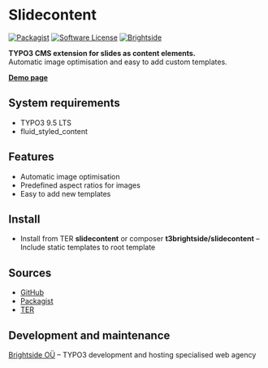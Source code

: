 # Slidecontent
[![Packagist](https://img.shields.io/packagist/v/t3brightside/slidecontent.svg?style=flat)](https://packagist.org/packages/t3brightside/slidecontent)
[![Software License](https://img.shields.io/badge/license-GPLv3-brightgreen.svg?style=flat)](LICENSE)
[![Brightside](https://img.shields.io/badge/by-t3brightside.com-orange.svg?style=flat)](https://t3brightside.com)

**TYPO3 CMS extension for slides as content elements.**
<br />Automatic image optimisation and easy to add custom templates.

**[Demo page](https://macrotemplate.t3brightside.com/)**

## System requirements

- TYPO3 9.5 LTS
- fluid_styled_content

## Features

- Automatic image optimisation
- Predefined aspect ratios for images
- Easy to add new templates

## Install
- Install from TER **slidecontent** or composer **t3brightside/slidecontent**
– Include static templates to root template

## Sources

- [GitHub](https://github.com/t3brightside/slidecontent)
- [Packagist](https://packagist.org/packages/t3brightside/slidecontent)
- [TER](https://extensions.typo3.org/extension/slidecontent/)

## Development and maintenance

[Brightside OÜ](https://t3brightside.com/) – TYPO3 development and hosting specialised web agency
